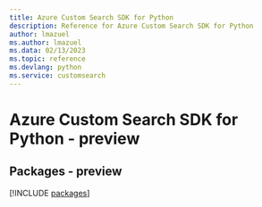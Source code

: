 ```yaml
---
title: Azure Custom Search SDK for Python
description: Reference for Azure Custom Search SDK for Python
author: lmazuel
ms.author: lmazuel
ms.data: 02/13/2023
ms.topic: reference
ms.devlang: python
ms.service: customsearch
---
```

# Azure Custom Search SDK for Python - preview
## Packages - preview
[!INCLUDE [packages](custom-search-index.md)]